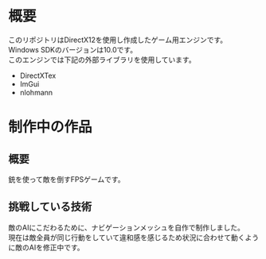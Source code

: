 # 概要
このリポジトリはDirectX12を使用し作成したゲーム用エンジンです。  
Windows SDKのバージョンは10.0です。  
このエンジンでは下記の外部ライブラリを使用しています。  
* DirectXTex
* ImGui
* nlohmann

# 制作中の作品
## 概要
銃を使って敵を倒すFPSゲームです。  

## 挑戦している技術
敵のAIにこだわるために、ナビゲーションメッシュを自作で制作しました。  
現在は敵全員が同じ行動をしていて違和感を感じるため状況に合わせて動くように敵のAIを修正中です。
